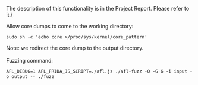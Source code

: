 The description of this functionality is in the Project Report. Please refer to it.\

Allow core dumps to come to the working directory:
```
sudo sh -c 'echo core >/proc/sys/kernel/core_pattern'
```
Note: we redirect the core dump to the output directory. <br><br>
Fuzzing command:
```
AFL_DEBUG=1 AFL_FRIDA_JS_SCRIPT=./afl.js ./afl-fuzz -O -G 6 -i input -o output -- ./fuzz
```
